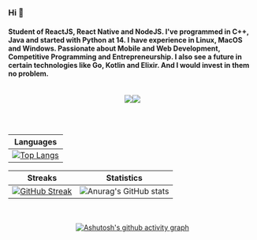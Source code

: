 ### Hi 👋
#### Student of ReactJS, React Native and NodeJS. I've programmed in C++, Java and started with Python at 14. I have experience in Linux, MacOS and Windows. Passionate about Mobile and Web Development, Competitive Programming and Entrepreneurship. I also see a future in certain technologies like Go, Kotlin and Elixir. And I would invest in them no problem.

<br/>

<div align="center">
  <div>
    <a href = "mailto:joaopedrocz100@gmail.com"><img src="https://img.shields.io/badge/-Gmail-%23333?style=for-the-badge&logo=gmail&logoColor=red" target="_blank</a>
    <a href="https://www.linkedin.com/in/jo%C3%A3o-pedro-oliveira-65559b201/" target="_blank"><img src="https://img.shields.io/badge/-LinkedIn-%230077B5?style=for-the-badge&logo=linkedin&logoColor=white" target="_blank"></a>
  </div>

  <br/><br/>

  |Languages|
  |--|
  |[![Top Langs](https://github-readme-stats.vercel.app/api/top-langs/?username=Joao010&layout=compact&theme=radical)](https://github.com/Joao010/github-readme-stats)|

  | Streaks|Statistics |
  |--|--|
  |[![GitHub Streak](https://github-readme-streak-stats.herokuapp.com/?user=Joao010&theme=radical)](https://github.com/Joao010/github-readme-streak-stats)|![Anurag's GitHub stats](https://github-readme-stats.vercel.app/api?username=Joao010&show_icons=true&theme=radical)|

  <br/><br/>
  [![Ashutosh's github activity graph](https://activity-graph.herokuapp.com/graph?username=Joao010&theme=redical)](https://github.com/Joao010/github-readme-activity-graph)
  <br/><br/>
</div>
